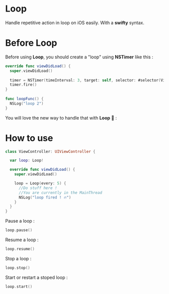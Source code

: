 # Loop
Handle repetitive action in loop on iOS easily. With a **swifty** syntax.

# Before Loop

Before using **Loop**, you should create a "loop" using **NSTimer** like this :

```swift
override func viewDidLoad() {
  super.viewDidLoad()
        
  timer = NSTimer(timeInterval: 3, target: self, selector: #selector(ViewController.loopFunc), userInfo: nil, repeats: true)
  timer.fire()
}
    
func loopFunc() {
  NSLog("loop 2")
}
```

You will love the new way to handle that with **Loop** 🎉 :

# How to use

```swift
class ViewController: UIViewController {

  var loop: Loop!

  override func viewDidLoad() {
    super.viewDidLoad()

    loop = Loop(every: 5) {
      //Do stuff here !
      //You are currently in the MainThread
      NSLog("loop fired ! 🔥")
    }
  }
}
```

Pause a loop :

```swift
loop.pause()
```

Resume a loop :

```swift
loop.resume()
```

Stop a loop :

```swift
loop.stop()
```

Start or restart a stoped loop :

```swift
loop.start()
```
